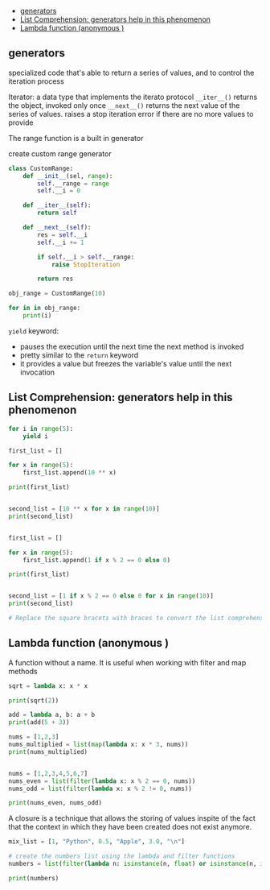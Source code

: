 - [generators](#generators)
- [List Comprehension: generators help in this phenomenon](#list-comprehension-generators-help-in-this-phenomenon)
- [Lambda function (anonymous )](#lambda-function-anonymous-)

## generators

specialized code that's able to return a series of values, and to control the iteration process

Iterator: a data type that implements the iterato protocol
`__iter__()` returns the object, invoked only once
`__next__()` returns the next value of the series of values. raises a stop iteration error if there are no more values to provide

The range function is a built in generator

create custom range generator

```python
class CustomRange:
    def __init__(sel, range):
        self.__range = range
        self.__i = 0

    def __iter__(self):
        return self

    def __next__(self):
        res = self.__i
        self.__i += 1

        if self.__i > self.__range:
            raise StopIteration

        return res

obj_range = CustomRange(10)

for in in obj_range:
    print(i)
```

`yield` keyword:
- pauses the execution until the next time the next method is invoked
- pretty similar to the `return` keyword
- it provides a value but freezes the variable's value until the next invocation

## List Comprehension: generators help in this phenomenon

```python
for i in range(5):
    yield i

first_list = []

for x in range(5):
    first_list.append(10 ** x)

print(first_list)


second_list = [10 ** x for x in range(10)]
print(second_list)


first_list = []

for x in range(5):
    first_list.append(1 if x % 2 == 0 else 0)

print(first_list)


second_list = [1 if x % 2 == 0 else 0 for x in range(10)]
print(second_list)

# Replace the square bracets with braces to convert the list comprehension to a generator
```

## Lambda function (anonymous )

A function without a name.
It is useful when working with filter and map methods

```python
sqrt = lambda x: x * x

print(sqrt(2))

add = lambda a, b: a + b
print(add(5 + 3))

```

```python
nums = [1,2,3]
nums_multiplied = list(map(lambda x: x * 3, nums))
print(nums_multiplied)


nums = [1,2,3,4,5,6,7]
nums_even = list(filter(lambda x: x % 2 == 0, nums))
nums_odd = list(filter(lambda x: x % 2 != 0, nums))

print(nums_even, nums_odd)
```

A closure is a technique that allows the storing of values inspite of the fact that the context in which they have been created does not exist anymore.


```python
mix_list = [1, "Python", 0.5, "Apple", 3.0, "\n"]

# create the numbers list using the lambda and filter functions
numbers = list(filter(lambda n: isinstance(n, float) or isinstance(n, int), mix_list))

print(numbers)
```